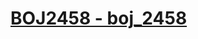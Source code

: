 # [BOJ2458 - boj_2458](https://www.acmicpc.net/problem/2458)
<!--tags: floyd–warshall, graph, traversal-->
